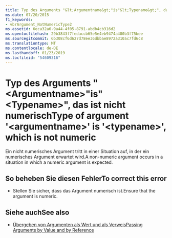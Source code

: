 ```yaml
---
title: Typ des Arguments "&lt;Argumentname&gt;"is"&lt;Typename&gt;", das ist nicht numerisch
ms.date: 07/20/2015
f1_keywords:
- vbrArgument_NotNumericType2
ms.assetid: 6eca32a6-9a44-4f05-8791-abdb4cb316d2
ms.openlocfilehash: 29b3843f7fedaccb65e5e4eb9474a480b3f75bee
ms.sourcegitcommit: 6b308cf6d627d78ee36dbbae8972a310ac7fd6c8
ms.translationtype: MT
ms.contentlocale: de-DE
ms.lasthandoff: 01/23/2019
ms.locfileid: "54609316"
---
```

# <a name="type-of-argument-ltargumentnamegt-is-lttypenamegt-which-is-not-numeric"></a><span data-ttu-id="a88a4-102">Typ des Arguments "&lt;Argumentname&gt;"is"&lt;Typename&gt;", das ist nicht numerisch</span><span class="sxs-lookup"><span data-stu-id="a88a4-102">Type of argument '&lt;argumentname&gt;' is '&lt;typename&gt;', which is not numeric</span></span>
<span data-ttu-id="a88a4-103">Ein nicht numerisches Argument tritt in einer Situation auf, in der ein numerisches Argument erwartet wird.</span><span class="sxs-lookup"><span data-stu-id="a88a4-103">A non-numeric argument occurs in a situation in which a numeric argument is expected.</span></span>  
  
## <a name="to-correct-this-error"></a><span data-ttu-id="a88a4-104">So beheben Sie diesen Fehler</span><span class="sxs-lookup"><span data-stu-id="a88a4-104">To correct this error</span></span>  
  
-   <span data-ttu-id="a88a4-105">Stellen Sie sicher, dass das Argument numerisch ist.</span><span class="sxs-lookup"><span data-stu-id="a88a4-105">Ensure that the argument is numeric.</span></span>  
  
## <a name="see-also"></a><span data-ttu-id="a88a4-106">Siehe auch</span><span class="sxs-lookup"><span data-stu-id="a88a4-106">See also</span></span>
- [<span data-ttu-id="a88a4-107">Übergeben von Argumenten als Wert und als Verweis</span><span class="sxs-lookup"><span data-stu-id="a88a4-107">Passing Arguments by Value and by Reference</span></span>](../../visual-basic/programming-guide/language-features/procedures/passing-arguments-by-value-and-by-reference.md)

